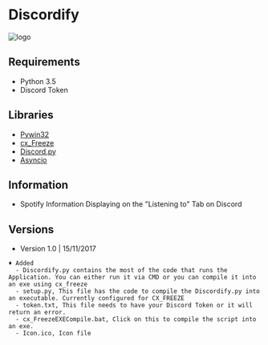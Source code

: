# Discordify
![logo](https://github.com/xurasky/Discordify/blob/master/icon.png "Logo")    

Requirements 
-----------

- Python 3.5 
- Discord Token 


Libraries
-----------

- [Pywin32](https://sourceforge.net/projects/pywin32/)
- [cx_Freeze](https://anthony-tuininga.github.io/cx_Freeze/)
- [Discord.py](https://github.com/Rapptz/discord.py)
- [Asyncio](https://github.com/python/cpython/tree/3.6/Lib/asyncio/)


Information
-----------

- Spotify Information Displaying on the "Listening to" Tab on Discord


Versions
-----------

  - Version 1.0 | 15/11/2017
  ```
  ♦ Added
    - Discordify.py contains the most of the code that runs the Application. You can either run it via CMD or you can compile it into an exe using cx_freeze
    - setup.py, This file has the code to compile the Discordify.py into an executable. Currently configured for CX_FREEZE
    - token.txt, This file needs to have your Discord Token or it will return an error.
    - cx_FreezeEXECompile.bat, Click on this to compile the script into an exe.
    - Icon.ico, Icon file
  ```  
